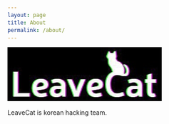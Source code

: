 ```yaml
---
layout: page
title: About
permalink: /about/
---
```


<img src='images/leavecat.jpg'>

LeaveCat is korean hacking team.
